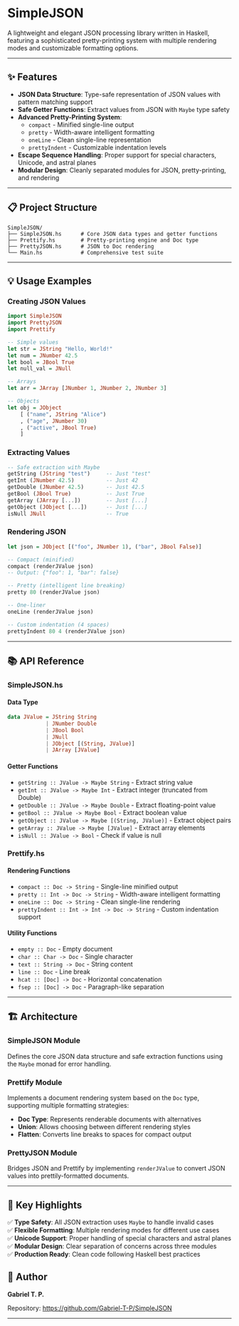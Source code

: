 # SimpleJSON

A lightweight and elegant JSON processing library written in Haskell, featuring a sophisticated pretty-printing system with multiple rendering modes and customizable formatting options.

---

## ✨ Features

- **JSON Data Structure**: Type-safe representation of JSON values with pattern matching support
- **Safe Getter Functions**: Extract values from JSON with `Maybe` type safety
- **Advanced Pretty-Printing System**:
  - `compact` - Minified single-line output
  - `pretty` - Width-aware intelligent formatting
  - `oneLine` - Clean single-line representation
  - `prettyIndent` - Customizable indentation levels
- **Escape Sequence Handling**: Proper support for special characters, Unicode, and astral planes
- **Modular Design**: Cleanly separated modules for JSON, pretty-printing, and rendering

---

## 📋 Project Structure
```
SimpleJSON/
├── SimpleJSON.hs      # Core JSON data types and getter functions
├── Prettify.hs        # Pretty-printing engine and Doc type
├── PrettyJSON.hs      # JSON to Doc rendering
└── Main.hs            # Comprehensive test suite
```

---

## 💡 Usage Examples

### Creating JSON Values
```haskell
import SimpleJSON
import PrettyJSON
import Prettify

-- Simple values
let str = JString "Hello, World!"
let num = JNumber 42.5
let bool = JBool True
let null_val = JNull

-- Arrays
let arr = JArray [JNumber 1, JNumber 2, JNumber 3]

-- Objects
let obj = JObject 
    [ ("name", JString "Alice")
    , ("age", JNumber 30)
    , ("active", JBool True)
    ]
```

### Extracting Values
```haskell
-- Safe extraction with Maybe
getString (JString "test")     -- Just "test"
getInt (JNumber 42.5)          -- Just 42
getDouble (JNumber 42.5)       -- Just 42.5
getBool (JBool True)           -- Just True
getArray (JArray [...])        -- Just [...]
getObject (JObject [...])      -- Just [...]
isNull JNull                   -- True
```

### Rendering JSON
```haskell
let json = JObject [("foo", JNumber 1), ("bar", JBool False)]

-- Compact (minified)
compact (renderJValue json)
-- Output: {"foo": 1, "bar": false}

-- Pretty (intelligent line breaking)
pretty 80 (renderJValue json)

-- One-liner
oneLine (renderJValue json)

-- Custom indentation (4 spaces)
prettyIndent 80 4 (renderJValue json)
```

---

## 📚 API Reference

### SimpleJSON.hs

#### Data Type
```haskell
data JValue = JString String
            | JNumber Double
            | JBool Bool
            | JNull
            | JObject [(String, JValue)]
            | JArray [JValue]
```

#### Getter Functions
- `getString :: JValue -> Maybe String` - Extract string value
- `getInt :: JValue -> Maybe Int` - Extract integer (truncated from Double)
- `getDouble :: JValue -> Maybe Double` - Extract floating-point value
- `getBool :: JValue -> Maybe Bool` - Extract boolean value
- `getObject :: JValue -> Maybe [(String, JValue)]` - Extract object pairs
- `getArray :: JValue -> Maybe [JValue]` - Extract array elements
- `isNull :: JValue -> Bool` - Check if value is null

### Prettify.hs

#### Rendering Functions
- `compact :: Doc -> String` - Single-line minified output
- `pretty :: Int -> Doc -> String` - Width-aware intelligent formatting
- `oneLine :: Doc -> String` - Clean single-line rendering
- `prettyIndent :: Int -> Int -> Doc -> String` - Custom indentation support

#### Utility Functions
- `empty :: Doc` - Empty document
- `char :: Char -> Doc` - Single character
- `text :: String -> Doc` - String content
- `line :: Doc` - Line break
- `hcat :: [Doc] -> Doc` - Horizontal concatenation
- `fsep :: [Doc] -> Doc` - Paragraph-like separation

---

## 🏗️ Architecture

### SimpleJSON Module
Defines the core JSON data structure and safe extraction functions using the `Maybe` monad for error handling.

### Prettify Module
Implements a document rendering system based on the `Doc` type, supporting multiple formatting strategies:
- **Doc Type**: Represents renderable documents with alternatives
- **Union**: Allows choosing between different rendering styles
- **Flatten**: Converts line breaks to spaces for compact output

### PrettyJSON Module
Bridges JSON and Prettify by implementing `renderJValue` to convert JSON values into prettily-formatted documents.

---

## 🎯 Key Highlights

✅ **Type Safety**: All JSON extraction uses `Maybe` to handle invalid cases  
✅ **Flexible Formatting**: Multiple rendering modes for different use cases  
✅ **Unicode Support**: Proper handling of special characters and astral planes  
✅ **Modular Design**: Clear separation of concerns across three modules  
✅ **Production Ready**: Clean code following Haskell best practices


## 👤 Author

**Gabriel T. P.**

Repository: https://github.com/Gabriel-T-P/SimpleJSON

---